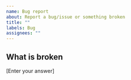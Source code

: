 ```yaml
---
name: Bug report
about: Report a bug/issue or something broken
title: ""
labels: Bug
assignees: ""
---
```


## What is broken

[Enter your answer]
